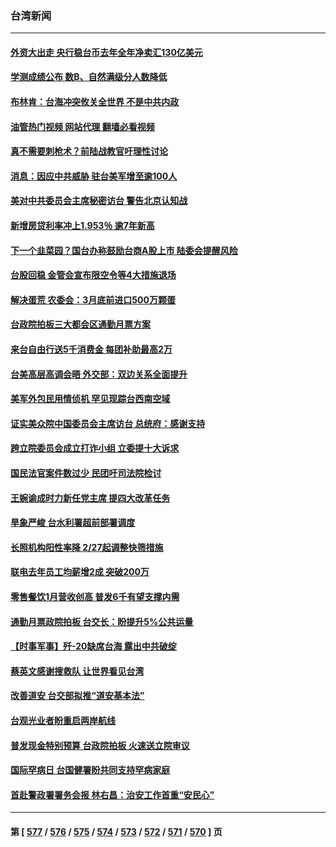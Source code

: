 ### 台湾新闻
---
#### [外资大出走 央行稳台币去年全年净卖汇130亿美元](../../pages/ncid1349361/n13937342.md?02242045) 
#### [学测成绩公布 数B、自然满级分人数降低](../../pages/ncid1349361/n13937237.md?02242045) 
#### [布林肯：台海冲突攸关全世界 不是中共内政](../../pages/ncid1349361/n13936846.md?02242045) 
#### [油管热门视频 网站代理 翻墙必看视频](http://138.2.39.72:81/youtube.html?epic-marker?02242045)
#### [真不需要刺枪术？前陆战教官吁理性讨论](../../pages/ncid1349361/n13936947.md?02242045) 
#### [消息：因应中共威胁 驻台美军增至逾100人](../../pages/ncid1349361/n13936714.md?02242045) 
#### [美对中共委员会主席秘密访台 警告北京认知战](../../pages/ncid1349361/n13936632.md?02242045) 
#### [新增房贷利率冲上1.953％ 逾7年新高](../../pages/ncid1349361/n13936588.md?02242045) 
#### [下一个韭菜园？国台办称鼓励台商A股上市 陆委会提醒风险](../../pages/ncid1349361/n13936516.md?02242045) 
#### [台股回稳 金管会宣布限空令等4大措施退场](../../pages/ncid1349361/n13936593.md?02242045) 
#### [解决蛋荒 农委会：3月底前进口500万颗蛋](../../pages/ncid1349361/n13936591.md?02242045) 
#### [台政院拍板三大都会区通勤月票方案](../../pages/ncid1349361/n13936571.md?02242045) 
#### [来台自由行送5千消费金 每团补助最高2万](../../pages/ncid1349361/n13936569.md?02242045) 
#### [台美高层高调会晤 外交部：双边关系全面提升](../../pages/ncid1349361/n13936548.md?02242045) 
#### [美军外包民用情侦机 罕见现踪台西南空域](../../pages/ncid1349361/n13936544.md?02242045) 
#### [证实美众院中国委员会主席访台 总统府：感谢支持](../../pages/ncid1349361/n13936545.md?02242045) 
#### [跨立院委员会成立打诈小组 立委提十大诉求](../../pages/ncid1349361/n13936553.md?02242045) 
#### [国民法官案件数过少 民团吁司法院检讨](../../pages/ncid1349361/n13936550.md?02242045) 
#### [王婉谕成时力新任党主席 提四大改革任务](../../pages/ncid1349361/n13936546.md?02242045) 
#### [旱象严峻 台水利署超前部署调度](../../pages/ncid1349361/n13936532.md?02242045) 
#### [长照机构阳性率降 2/27起调整快筛措施](../../pages/ncid1349361/n13936531.md?02242045) 
#### [联电去年员工均薪增2成 突破200万](../../pages/ncid1349361/n13936520.md?02242045) 
#### [零售餐饮1月营收创高 普发6千有望支撑内需](../../pages/ncid1349361/n13936518.md?02242045) 
#### [通勤月票政院拍板 台交长：盼提升5%公共运量](../../pages/ncid1349361/n13936534.md?02242045) 
#### [【时事军事】歼-20缺席台海 露出中共破绽](../../pages/ncid1349361/n13936391.md?02242045) 
#### [蔡英文感谢搜救队 让世界看见台湾](../../pages/ncid1349361/n13936536.md?02242045) 
#### [改善道安 台交部拟推“道安基本法”](../../pages/ncid1349361/n13936538.md?02242045) 
#### [台观光业者盼重启两岸航线](../../pages/ncid1349361/n13936539.md?02242045) 
#### [普发现金特别预算 台政院拍板 火速送立院审议](../../pages/ncid1349361/n13936480.md?02242045) 
#### [国际罕病日 台国健署盼共同支持罕病家庭](../../pages/ncid1349361/n13936523.md?02242045) 
#### [首赴警政署署务会报 林右昌：治安工作首重“安民心”](../../pages/ncid1349361/n13936526.md?02242045) 

---
#### 第 [ [577](./577.md?02242045) / [576](./576.md?02242045) / [575](./575.md?02242045) / [574](./574.md?02242045) / [573](./573.md?02242045) / [572](./572.md?02242045) / [571](./571.md?02242045) / [570](./570.md?02242045) ] 页
